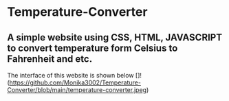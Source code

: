 # Temperature-Converter
## A simple website using CSS, HTML, JAVASCRIPT to convert temperature form Celsius to Fahrenheit and etc.
The interface of this website is shown below 
[]!(https://github.com/Monika3002/Temperature-Converter/blob/main/temperature-converter.jpeg)
